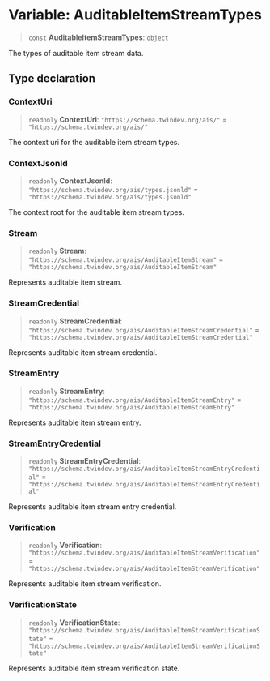 # Variable: AuditableItemStreamTypes

> `const` **AuditableItemStreamTypes**: `object`

The types of auditable item stream data.

## Type declaration

### ContextUri

> `readonly` **ContextUri**: `"https://schema.twindev.org/ais/"` = `"https://schema.twindev.org/ais/"`

The context uri for the auditable item stream types.

### ContextJsonld

> `readonly` **ContextJsonld**: `"https://schema.twindev.org/ais/types.jsonld"` = `"https://schema.twindev.org/ais/types.jsonld"`

The context root for the auditable item stream types.

### Stream

> `readonly` **Stream**: `"https://schema.twindev.org/ais/AuditableItemStream"` = `"https://schema.twindev.org/ais/AuditableItemStream"`

Represents auditable item stream.

### StreamCredential

> `readonly` **StreamCredential**: `"https://schema.twindev.org/ais/AuditableItemStreamCredential"` = `"https://schema.twindev.org/ais/AuditableItemStreamCredential"`

Represents auditable item stream credential.

### StreamEntry

> `readonly` **StreamEntry**: `"https://schema.twindev.org/ais/AuditableItemStreamEntry"` = `"https://schema.twindev.org/ais/AuditableItemStreamEntry"`

Represents auditable item stream entry.

### StreamEntryCredential

> `readonly` **StreamEntryCredential**: `"https://schema.twindev.org/ais/AuditableItemStreamEntryCredential"` = `"https://schema.twindev.org/ais/AuditableItemStreamEntryCredential"`

Represents auditable item stream entry credential.

### Verification

> `readonly` **Verification**: `"https://schema.twindev.org/ais/AuditableItemStreamVerification"` = `"https://schema.twindev.org/ais/AuditableItemStreamVerification"`

Represents auditable item stream verification.

### VerificationState

> `readonly` **VerificationState**: `"https://schema.twindev.org/ais/AuditableItemStreamVerificationState"` = `"https://schema.twindev.org/ais/AuditableItemStreamVerificationState"`

Represents auditable item stream verification state.
